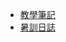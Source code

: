 - [教學筆記](https://goo.gl/cLXZDy)
- [暑訓日誌](https://www.instagram.com/explore/tags/%E5%8C%97%E4%B8%80ai%E6%9A%91%E8%A8%93%E6%97%A5%E8%AA%8C/)
